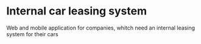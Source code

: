 # Internal car leasing system
 Web and mobile application for companies, whitch need an internal leasing system for their cars
